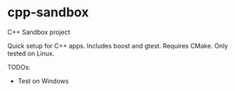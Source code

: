 # cpp-sandbox
C++ Sandbox project

Quick setup for C++ apps. 
Includes boost and gtest.
Requires CMake.
Only tested on Linux.

TODOs:
 - Test on Windows
